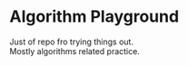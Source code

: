 Algorithm Playground
====================
Just of repo fro trying things out.  
Mostly algorithms related practice.  
